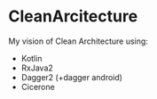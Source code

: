# CleanArcitecture

My vision of Clean Architecture using:

- Kotlin
- RxJava2
- Dagger2 (+dagger android)
- Cicerone


